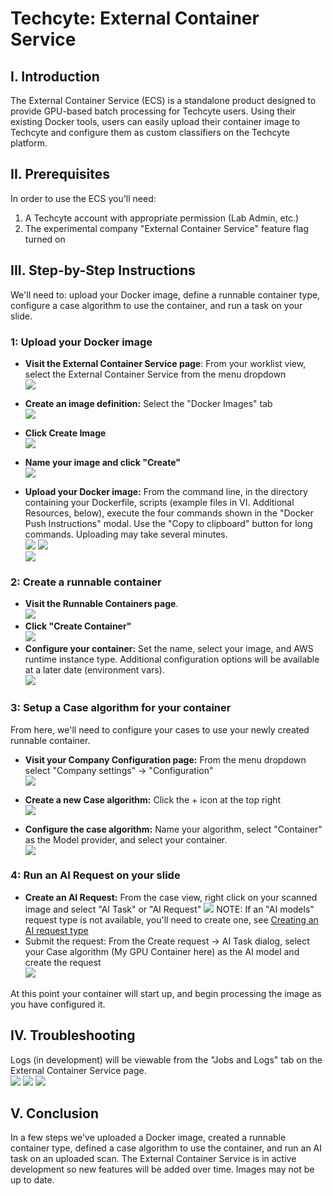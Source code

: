 # Techcyte: External Container Service

## I. Introduction

The External Container Service (ECS) is a standalone product designed to provide GPU-based batch processing for Techcyte users. Using their existing Docker tools, users can easily upload their container image to Techcyte and configure them as custom classifiers on the Techcyte platform.

## II. Prerequisites

In order to use the ECS you'll need:

1. A Techcyte account with appropriate permission (Lab Admin, etc.)  
2. The experimental company "External Container Service" feature flag turned on

## III. Step-by-Step Instructions

We'll need to: upload your Docker image, define a runnable container type, configure a case algorithm to use the container, and run a task on your slide.

### 1: Upload your Docker image

* **Visit the External Container Service page**: From your worklist view, select the External Container Service from the menu dropdown  
  ![](images/image10.png)  
* **Create an image definition:** Select the "Docker Images" tab  
  ![](images/image4.png)
* **Click Create Image**  
  ![](images/image11.png)
* **Name your image and click "Create"**  
  ![](images/image9.png)

* **Upload your Docker image:** From the command line, in the directory containing your Dockerfile, scripts (example files in VI. Additional Resources, below), execute the four commands shown in the "Docker Push Instructions" modal. Use the "Copy to clipboard" button for long commands. Uploading may take several minutes.  
  ![](images/image13.png)
  ![](images/image14.png)  
  ![](images/image3.png)

### 2: Create a runnable container

* **Visit the Runnable Containers page**.  
  ![](images/image4.png)
* **Click "Create Container"**  
  ![](images/image16.png)
* **Configure your container:** Set the name, select your image, and AWS runtime instance type. Additional configuration options will be available at a later date (environment vars).  
  ![](images/image5.png)

### 3: Setup a Case algorithm for your container

From here, we'll need to configure your cases to use your newly created runnable container.

* **Visit your Company Configuration page:** From the menu dropdown select "Company settings" \-\> "Configuration"  
  ![](images/image6.png)
* **Create a new Case algorithm:** Click the \+ icon at the top right  
  ![](images/image12.png)
  

* **Configure the case algorithm:** Name your algorithm, select "Container" as the Model provider, and select your container.  
  ![](images/image15.png)

### 4: Run an AI Request on your slide

* **Create an AI Request:** From the case view, right click on your scanned image and select "AI Task" or "AI Request" 
  ![](images/image2.png)
  NOTE: If an "AI models" request type is not available, you'll need to create one, see [Creating an AI request type](../creating-an-ai-request-type/index.md)
* Submit the request: From the Create request \-\> AI Task dialog, select your Case algorithm (My GPU Container here) as the AI model and create the request  
  ![](images/image8.png)


At this point your container will start up, and begin processing the image as you have configured it.

## IV. Troubleshooting

Logs (in development) will be viewable from the "Jobs and Logs" tab on the External Container Service page.  
![](images/image4.png)
![](images/image101.png)
![](images/image102.png)

## V. Conclusion

In a few steps we've uploaded a Docker image, created a runnable container type, defined a case algorithm to use the container, and run an AI task on an uploaded scan. The External Container Service is in active development so new features will be added over time. Images may not be up to date.